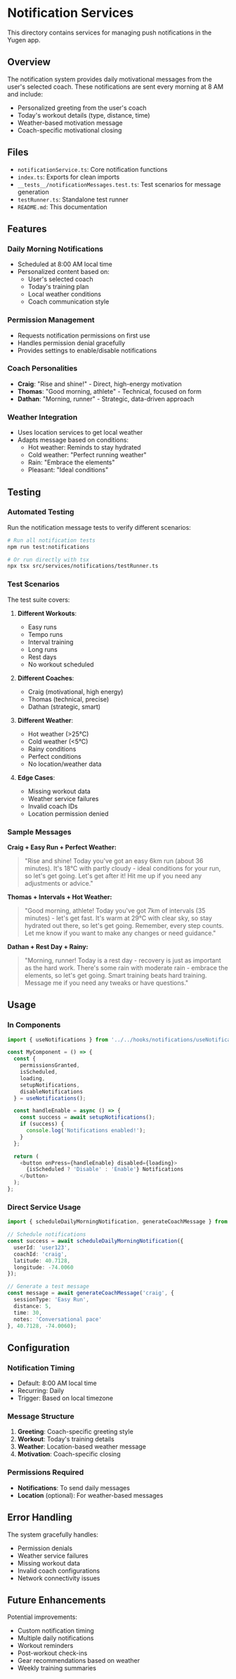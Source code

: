 # Notification Services

This directory contains services for managing push notifications in the Yugen app.

## Overview

The notification system provides daily motivational messages from the user's selected coach. These notifications are sent every morning at 8 AM and include:

- Personalized greeting from the user's coach
- Today's workout details (type, distance, time)
- Weather-based motivation message
- Coach-specific motivational closing

## Files

- `notificationService.ts`: Core notification functions
- `index.ts`: Exports for clean imports
- `__tests__/notificationMessages.test.ts`: Test scenarios for message generation
- `testRunner.ts`: Standalone test runner
- `README.md`: This documentation

## Features

### Daily Morning Notifications
- Scheduled at 8:00 AM local time
- Personalized content based on:
  - User's selected coach
  - Today's training plan
  - Local weather conditions
  - Coach communication style

### Permission Management
- Requests notification permissions on first use
- Handles permission denial gracefully
- Provides settings to enable/disable notifications

### Coach Personalities
- **Craig**: "Rise and shine!" - Direct, high-energy motivation
- **Thomas**: "Good morning, athlete" - Technical, focused on form
- **Dathan**: "Morning, runner" - Strategic, data-driven approach

### Weather Integration
- Uses location services to get local weather
- Adapts message based on conditions:
  - Hot weather: Reminds to stay hydrated
  - Cold weather: "Perfect running weather"
  - Rain: "Embrace the elements"
  - Pleasant: "Ideal conditions"

## Testing

### Automated Testing
Run the notification message tests to verify different scenarios:

```bash
# Run all notification tests
npm run test:notifications

# Or run directly with tsx
npx tsx src/services/notifications/testRunner.ts
```

### Test Scenarios
The test suite covers:

1. **Different Workouts**:
   - Easy runs
   - Tempo runs
   - Interval training
   - Long runs
   - Rest days
   - No workout scheduled

2. **Different Coaches**:
   - Craig (motivational, high energy)
   - Thomas (technical, precise)
   - Dathan (strategic, smart)

3. **Different Weather**:
   - Hot weather (>25°C)
   - Cold weather (<5°C)
   - Rainy conditions
   - Perfect conditions
   - No location/weather data

4. **Edge Cases**:
   - Missing workout data
   - Weather service failures
   - Invalid coach IDs
   - Location permission denied

### Sample Messages

**Craig + Easy Run + Perfect Weather:**
> "Rise and shine! Today you've got an easy 6km run (about 36 minutes). It's 18°C with partly cloudy - ideal conditions for your run, so let's get going. Let's get after it! Hit me up if you need any adjustments or advice."

**Thomas + Intervals + Hot Weather:**
> "Good morning, athlete! Today you've got 7km of intervals (35 minutes) - let's get fast. It's warm at 29°C with clear sky, so stay hydrated out there, so let's get going. Remember, every step counts. Let me know if you want to make any changes or need guidance."

**Dathan + Rest Day + Rainy:**
> "Morning, runner! Today is a rest day - recovery is just as important as the hard work. There's some rain with moderate rain - embrace the elements, so let's get going. Smart training beats hard training. Message me if you need any tweaks or have questions."

## Usage

### In Components
```typescript
import { useNotifications } from '../../hooks/notifications/useNotifications';

const MyComponent = () => {
  const {
    permissionsGranted,
    isScheduled,
    loading,
    setupNotifications,
    disableNotifications
  } = useNotifications();

  const handleEnable = async () => {
    const success = await setupNotifications();
    if (success) {
      console.log('Notifications enabled!');
    }
  };

  return (
    <button onPress={handleEnable} disabled={loading}>
      {isScheduled ? 'Disable' : 'Enable'} Notifications
    </button>
  );
};
```

### Direct Service Usage
```typescript
import { scheduleDailyMorningNotification, generateCoachMessage } from '../services/notifications';

// Schedule notifications
const success = await scheduleDailyMorningNotification({
  userId: 'user123',
  coachId: 'craig',
  latitude: 40.7128,
  longitude: -74.0060
});

// Generate a test message
const message = await generateCoachMessage('craig', {
  sessionType: 'Easy Run',
  distance: 5,
  time: 30,
  notes: 'Conversational pace'
}, 40.7128, -74.0060);
```

## Configuration

### Notification Timing
- Default: 8:00 AM local time
- Recurring: Daily
- Trigger: Based on local timezone

### Message Structure
1. **Greeting**: Coach-specific greeting style
2. **Workout**: Today's training details
3. **Weather**: Location-based weather message
4. **Motivation**: Coach-specific closing

### Permissions Required
- **Notifications**: To send daily messages
- **Location** (optional): For weather-based messages

## Error Handling

The system gracefully handles:
- Permission denials
- Weather service failures
- Missing workout data
- Invalid coach configurations
- Network connectivity issues

## Future Enhancements

Potential improvements:
- Custom notification timing
- Multiple daily notifications
- Workout reminders
- Post-workout check-ins
- Gear recommendations based on weather
- Weekly training summaries 
